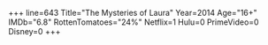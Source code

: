 +++
line=643
Title="The Mysteries of Laura"
Year=2014
Age="16+"
IMDb="6.8"
RottenTomatoes="24%"
Netflix=1
Hulu=0
PrimeVideo=0
Disney=0
+++


